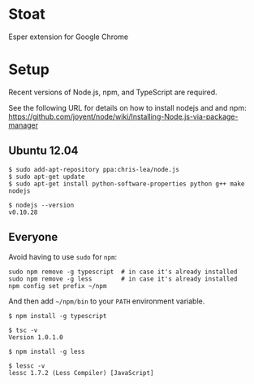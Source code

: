 Stoat
=====

Esper extension for Google Chrome

Setup
=====

Recent versions of Node.js, npm, and TypeScript are required.

See the following URL for details on how to install nodejs and and
npm:
https://github.com/joyent/node/wiki/Installing-Node.js-via-package-manager

Ubuntu 12.04
------------

```
$ sudo add-apt-repository ppa:chris-lea/node.js
$ sudo apt-get update
$ sudo apt-get install python-software-properties python g++ make nodejs
```

```
$ nodejs --version
v0.10.28
```

Everyone
--------

Avoid having to use `sudo` for `npm`:
```
sudo npm remove -g typescript  # in case it's already installed
sudo npm remove -g less        # in case it's already installed
npm config set prefix ~/npm
```

And then add `~/npm/bin` to your `PATH` environment variable.


```
$ npm install -g typescript
```

```
$ tsc -v
Version 1.0.1.0
```

```
$ npm install -g less
```

```
$ lessc -v
lessc 1.7.2 (Less Compiler) [JavaScript]
```
